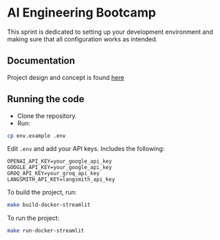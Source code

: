 # AI Engineering Bootcamp

This sprint is dedicated to setting up your development environment and making sure that all configuration works as intended.

## Documentation

Project design and concept is found [here](https://github.com/anthonyckleung/ai-engineering-bootcamp-sprint-00/tree/24d468d3856edf92cc0b15c16ca362e245049354/documentation/project_design)

## Running the code
- Clone the repository.
- Run:
```bash
cp env.example .env
```

Edit `.env` and add your API keys. Includes the following:

```
OPENAI_API_KEY=your_google_api_key
GOOGLE_API_KEY=your_google_api_key
GROQ_API_KEY=your_groq_api_key
LANGSMITH_API_KEY=langsmith_api_key
```

To build the project, run:

```bash
make build-docker-streamlit
```

To run the project:

```bash
make run-docker-streamlit
```

